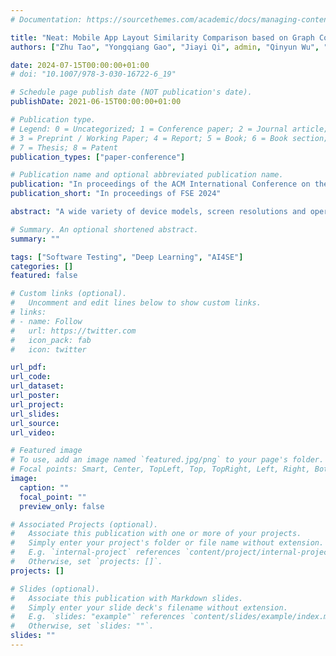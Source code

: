 ```yaml
---
# Documentation: https://sourcethemes.com/academic/docs/managing-content/

title: "Neat: Mobile App Layout Similarity Comparison based on Graph Convolutional Networks"
authors: ["Zhu Tao", "Yongqiang Gao", "Jiayi Qi", admin, "Qinyun Wu", "Xiang Chen", "Ping Yang"]

date: 2024-07-15T00:00:00+01:00
# doi: "10.1007/978-3-030-16722-6_19"

# Schedule page publish date (NOT publication's date).
publishDate: 2021-06-15T00:00:00+01:00

# Publication type.
# Legend: 0 = Uncategorized; 1 = Conference paper; 2 = Journal article;
# 3 = Preprint / Working Paper; 4 = Report; 5 = Book; 6 = Book section;
# 7 = Thesis; 8 = Patent
publication_types: ["paper-conference"]

# Publication name and optional abbreviated publication name.
publication: "In proceedings of the ACM International Conference on the Foundations of Software Engineering (FSE 2024)"
publication_short: "In proceedings of FSE 2024"

abstract: "A wide variety of device models, screen resolutions and operating systems have emerged with recent advances in mobile devices. As a result, the graphical user interface (GUI) layout in mobile apps has become increasingly complex due to this market fragmentation, with rapid iterations being the norm. Testing page layout issues under these circumstances hence becomes a resource-intensive task, requiring significant manpower and effort due to the vast number of device models and screen resolution adaptations. One of the most challenging issues to cover manually is multi-model and cross-version layout verification for the same GUI page. To address this issue, we propose Neat, a non-intrusive end-to-end mobile app layout similarity measurement tool that utilizes computer vision techniques for GUI element detection, layout feature extraction, and similarity metrics. Our empirical evaluation and industrial application have demonstrated that our approach is effective in improving the efficiency of layout assertion testing and ensuring application quality."

# Summary. An optional shortened abstract.
summary: ""

tags: ["Software Testing", "Deep Learning", "AI4SE"]
categories: []
featured: false

# Custom links (optional).
#   Uncomment and edit lines below to show custom links.
# links:
# - name: Follow
#   url: https://twitter.com
#   icon_pack: fab
#   icon: twitter

url_pdf:
url_code:
url_dataset:
url_poster:
url_project:
url_slides:
url_source:
url_video:

# Featured image
# To use, add an image named `featured.jpg/png` to your page's folder. 
# Focal points: Smart, Center, TopLeft, Top, TopRight, Left, Right, BottomLeft, Bottom, BottomRight.
image:
  caption: ""
  focal_point: ""
  preview_only: false

# Associated Projects (optional).
#   Associate this publication with one or more of your projects.
#   Simply enter your project's folder or file name without extension.
#   E.g. `internal-project` references `content/project/internal-project/index.md`.
#   Otherwise, set `projects: []`.
projects: []

# Slides (optional).
#   Associate this publication with Markdown slides.
#   Simply enter your slide deck's filename without extension.
#   E.g. `slides: "example"` references `content/slides/example/index.md`.
#   Otherwise, set `slides: ""`.
slides: ""
---
```

